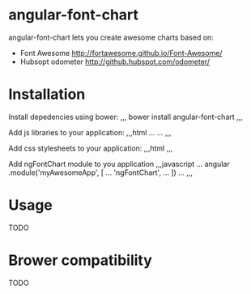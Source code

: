 angular-font-chart
===========

angular-font-chart lets you create awesome charts based on:
- Font Awesome http://fortawesome.github.io/Font-Awesome/
- Hubsopt odometer http://github.hubspot.com/odometer/

# Installation

Install depedencies using bower: 
,,,
bower install angular-font-chart
,,,

Add js libraries to your application:
,,,html
	...
	<script src="bower_components/angular-font-chart/dist/angular-font-chart.js"></script>
    <script src="bower_components/odometer/odometer.min.js"></script>
    ...
,,,

Add css stylesheets to your application:
,,,html
	<link rel="stylesheet" href="bower_components/font-awesome/css/font-awesome.min.css"/>
    <link rel="stylesheet" href="bower_components/angular-font-chart/dist/css/angular-font-chart.css"/>
    <link rel="stylesheet" href="bower_components/odometer/themes/odometer-theme-minimal.css"/>
,,,

Add ngFontChart module to you application
,,,javascript
	...
	angular
	  .module('myAwesomeApp', [
	    ...
	    'ngFontChart',
	    ...
	  ])
	...
,,,


# Usage

TODO

# Brower compatibility

TODO